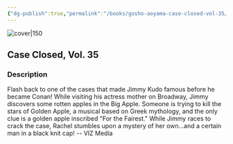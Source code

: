 ```yaml
---
{"dg-publish":true,"permalink":"/books/gosho-aoyama-case-closed-vol-35/","title":"\"Detektiv Conan Vol. 35\"","tags":["manga","crime"]}
---
```




![cover|150](http://books.google.com/books/content?id=tRT0AQAAQBAJ&printsec=frontcover&img=1&zoom=1&source=gbs_api)

## Case Closed, Vol. 35

### Description

Flash back to one of the cases that made Jimmy Kudo famous before he became Conan! While visiting his actress mother on Broadway, Jimmy discovers some rotten apples in the Big Apple. Someone is trying to kill the stars of Golden Apple, a musical based on Greek mythology, and the only clue is a golden apple inscribed "For the Fairest." While Jimmy races to crack the case, Rachel stumbles upon a mystery of her own...and a certain man in a black knit cap! -- VIZ Media
```